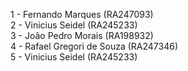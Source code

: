 1 - Fernando Marques (RA247093)\
2 - Vinicius Seidel (RA245233)\
3 - João Pedro Morais (RA198932)\
4 - Rafael Gregori de Souza (RA247346)\
5 - Vinicius Seidel (RA245233)

